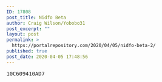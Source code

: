 ```yaml
---
ID: 17808
post_title: Nidfo Beta
author: Craig Wilson/Yobobo31
post_excerpt: ""
layout: post
permalink: >
  https://portalrepository.com/2020/04/05/nidfo-beta-2/
published: true
post_date: 2020-04-05 17:48:56
---
```

<pre>10C609410AD7</pre>